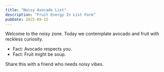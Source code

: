 ```yaml
---
title: "Noisy Avocado List"
description: "Fruit Energy In List Form"
pubDate: 2025-09-15
---
```

Welcome to the noisy zone. Today we contemplate avocado and fruit with reckless curiosity.

- Fact: Avocado respects you.
- Fact: Fruit might be soup.

Share this with a friend who needs noisy vibes.
